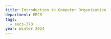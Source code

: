 ```yaml
---
title: Introduction to Computer Organization
department: EECS
tags:
  - eecs-370
year: Winter 2024
---
```

